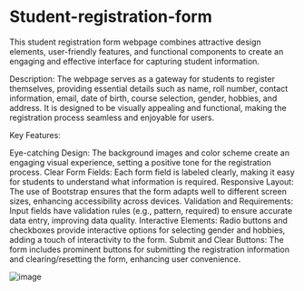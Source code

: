# Student-registration-form
This student registration form webpage combines attractive design elements, user-friendly features, and functional components to create an engaging and effective interface for capturing student information.

Description:
The webpage serves as a gateway for students to register themselves, providing essential details such as name, roll number, contact information, email, date of birth, course selection, gender, hobbies, and address. It is designed to be visually appealing and functional, making the registration process seamless and enjoyable for users.

Key Features:

Eye-catching Design: The background images and color scheme create an engaging visual experience, setting a positive tone for the registration process.
Clear Form Fields: Each form field is labeled clearly, making it easy for students to understand what information is required.
Responsive Layout: The use of Bootstrap ensures that the form adapts well to different screen sizes, enhancing accessibility across devices.
Validation and Requirements: Input fields have validation rules (e.g., pattern, required) to ensure accurate data entry, improving data quality.
Interactive Elements: Radio buttons and checkboxes provide interactive options for selecting gender and hobbies, adding a touch of interactivity to the form.
Submit and Clear Buttons: The form includes prominent buttons for submitting the registration information and clearing/resetting the form, enhancing user convenience.

![image](https://github.com/asmita-2003/Student-registration-form/assets/161740703/721b6944-3767-4504-b35f-86fee1600ab5)
